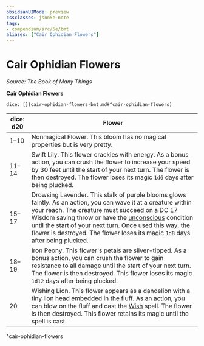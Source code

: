 ```yaml
---
obsidianUIMode: preview
cssclasses: json5e-note
tags:
- compendium/src/5e/bmt
aliases: ["Cair Ophidian Flowers"]
---
```

# Cair Ophidian Flowers
*Source: The Book of Many Things* 

**Cair Ophidian Flowers**

`dice: [](cair-ophidian-flowers-bmt.md#^cair-ophidian-flowers)`

| dice: d20 | Flower |
|-----------|--------|
| 1–10 | Nonmagical Flower. This bloom has no magical properties but is very pretty. |
| 11–14 | Swift Lily. This flower crackles with energy. As a bonus action, you can crush the flower to increase your speed by 30 feet until the start of your next turn. The flower is then destroyed. The flower loses its magic `1d6` days after being plucked. |
| 15–17 | Drowsing Lavender. This stalk of purple blooms glows faintly. As an action, you can wave it at a creature within your reach. The creature must succeed on a DC 17 Wisdom saving throw or have the [unconscious](/3-Mechanics/CLI/rules/conditions.md#unconscious) condition until the start of your next turn. Once used this way, the flower is destroyed. The flower loses its magic `1d8` days after being plucked. |
| 18–19 | Iron Peony. This flower's petals are silver-tipped. As a bonus action, you can crush the flower to gain resistance to all damage until the start of your next turn. The flower is then destroyed. This flower loses its magic `1d12` days after being plucked. |
| 20 | Wishing Lion. This flower appears as a dandelion with a tiny lion head embedded in the fluff. As an action, you can blow on the fluff and cast the [Wish](/3-Mechanics/CLI/spells/wish.md) spell. The flower is then destroyed. This flower retains its magic until the spell is cast. |
^cair-ophidian-flowers